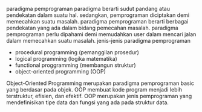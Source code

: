 paradigma pemprograman
paradigma berarti sudut pandang atau pendekatan dalam suatu hal. sedangkan, pemprograman diciptakan demi memecahkan suatu masalah. paradigma pemprograman berarti berbagai pendekatan yang ada dalam bidang pemecahan masalah. paradigma pemprograman perlu dipahami demi memudahkan user dalam mencari jalan dalam memecahkan suatu masalah.
jenis-jenis paradigma pemprograman
- procedural programming (pemanggilan prosedur)
- logical programming (logika matematika)
- functional proggramming (membangun struktur)
- object-oriented programming (OOP)

Object-Oriented Programming
merupakan paradigma pemprograman basic yang berdasar pada objek. OOP membuat kode program menjadi lebih terstruktur, efisien, dan efektif. OOP merupakan jenis pemprograman yang mendefinisikan tipe data dan fungsi yang ada pada struktur data.